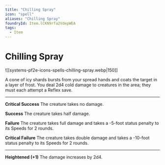 ```yaml
---
title: "Chilling Spray"
icon: "spell"
aliases: "Chilling Spray"
foundryId: Item.lCKN9rfa2VdepWEA
tags:
  - Item
---
```


# Chilling Spray
![[systems-pf2e-icons-spells-chilling-spray.webp|150]]

A cone of icy shards bursts from your spread hands and coats the target in a layer of frost. You deal 2d4 cold damage to creatures in the area; they must each attempt a Reflex save.

* * *

**Critical Success** The creature takes no damage.

**Success** The creature takes half damage.

**Failure** The creature takes full damage and takes a -5-foot status penalty to its Speeds for 2 rounds.

**Critical Failure** The creature takes double damage and takes a -10-foot status penalty to its Speeds for 2 rounds.

* * *

**Heightened (+1)** The damage increases by 2d4.
